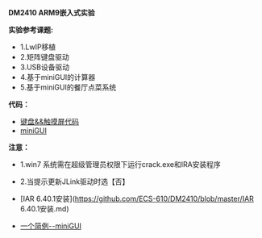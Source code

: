 **DM2410 ARM9嵌入式实验**   

**实验参考课题:**  
- 1.LwIP移植
- 2.矩阵键盘驱动
- 3.USB设备驱动
- 4.基于miniGUI的计算器
- 5.基于miniGUI的餐厅点菜系统

**代码：**
- [键盘&&触摸屏代码](http://pan.baidu.com/s/10LL8M)   
- [miniGUI](http://pan.baidu.com/s/1o6MIjAa)

**注意：** 
- 1.win7 系统需在超级管理员权限下运行crack.exe和IRA安装程序 
- 2.当提示更新JLink驱动时选【否】 

- [IAR 6.40.1安装](https://github.com/ECS-610/DM2410/blob/master/IAR 6.40.1安装.md)   
- [一个简例--miniGUI](https://github.com/ECS-610/DM2410/blob/master/一个简例--miniGUI.md)  






